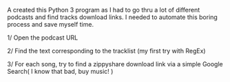 A created this Python 3 program as I had to go thru a lot of different podcasts and find 
tracks download links. I needed to automate this boring process and save myself time.

1/ Open the podcast URL

2/ Find the text corresponding to the tracklist (my first try with RegEx)

3/ For each song, try to find a zippyshare download link via a simple Google Search( I know that bad, buy music! )


